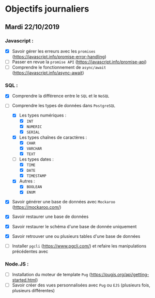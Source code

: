 # Objectifs journaliers

## Mardi 22/10/2019

### Javascript :

- [x] Savoir gérer les erreurs avec les `promises` (https://javascript.info/promise-error-handling)
- [ ] Passer en revue la `promise API` (https://javascript.info/promise-api)
- [ ] Comprendre le fonctionnement de `async/await` (https://javascript.info/async-await)

### SQL :

- [x] Comprendre la différence entre le `SQL` et le `NoSQL`

- [ ] Comprendre les types de données dans `PostgreSQL`

  - [x] Les types numériques :
    - [x] `INT`
    - [x] `NUMERIC`
    - [x] `SERIAL`
  - [x] Les types chaînes de caractères :
    - [x] `CHAR`
    - [x] `VARCHAR`
    - [x] `TEXT`
  - [ ] Les types dates :
    - [x] `TIME`
    - [x] `DATE`
    - [x] `TIMESTAMP`
  - [x] Autres :
    - [x] `BOOLEAN`
    - [x] `ENUM`

- [x] Savoir générer une base de données avec `Mockaroo` (https://mockaroo.com/)
- [x] Savoir restaurer une base de données
- [x] Savoir restaurer le schéma d'une base de donnée uniquement
- [x] Savoir retrouver une ou plusieurs tables d'une base de données
- [ ] Installer `pgcli` (https://www.pgcli.com/) et refaire les manipulations précédentes avec

### Node.JS :

- [ ] Installation du moteur de template `Pug` (https://pugjs.org/api/getting-started.html)
- [ ] Savoir créer des vues personnalisées avec `Pug` ou `EJS` (plusieurs fois, plusieurs différentes)
